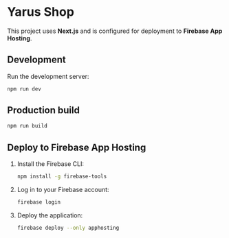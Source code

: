 # Yarus Shop

This project uses **Next.js** and is configured for deployment to **Firebase App Hosting**.

## Development

Run the development server:

```bash
npm run dev
```

## Production build

```bash
npm run build
```

## Deploy to Firebase App Hosting

1. Install the Firebase CLI:

   ```bash
   npm install -g firebase-tools
   ```

2. Log in to your Firebase account:

   ```bash
   firebase login
   ```

3. Deploy the application:

   ```bash
   firebase deploy --only apphosting
   ```
